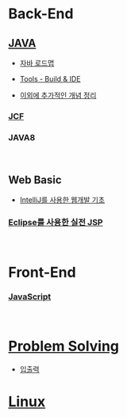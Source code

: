 # Back-End

## [JAVA](https://github.com/Com-Sun/study-java)

- [자바 로드맵](./Back-End/studyJava/javaRoadmap.md)

- [Tools - Build & IDE](./Back-End/studyJava/build_IDE.md)

- [이외에 추가적인 개념 정리](./Back-End/studyJava/개념)

### [JCF](https://github.com/Com-Sun/ThinkDataStructures)

### JAVA8

<br>

## Web Basic

* [IntelliJ를 사용한 웹개발 기초](https://github.com/Com-Sun/study-intellij)

### [Eclipse를 사용한 실전 JSP](https://github.com/Com-Sun/study-jsp)



<br>

# Front-End

### [JavaScript](/Front-End/study-javascript/README.md)



<br>

# [Problem Solving](https://github.com/Com-Sun/problem-solving)

- [입출력](./problemSolving/입출력.md)

# [Linux](./linux)